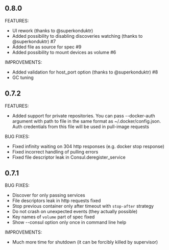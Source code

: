 ## 0.8.0

FEATURES:

  * UI rework (thanks to @superkonduktr)
  * Added possibility to disabling discoveries watching (thanks to @superkonduktr) #7
  * Added file as source for spec #9
  * Added possibility to mount devices as volume #6

IMPROVEMENTS:

  * Added validation for host_port option (thanks to @superkonduktr) #8
  * GC tuning

## 0.7.2

FEATURES:

  * Added support for private repositories. You can pass --docker-auth argument with
    path to file in the same format as ~/.docker/config.json. Auth credentials
    from this file will be used in pull-image requests

BUG FIXES:

  * Fixed infinity waiting on 304 http responses (e.g. docker stop response)
  * Fixed incorrect handling of pulling errors
  * Fixed file descriptor leak in Consul.deregister_service

## 0.7.1

BUG FIXES:

  * Discover for only passing services
  * File descriptors leak in http requests fixed
  * Stop previous container only after timeout with `stop-after` strategy
  * Do not crash on unexpected events (they actually possible)
  * Key names of `volume` part of spec fixed
  * Show --consul option only once in command line help

IMPROVEMENTS:

  * Much more time for shutdown (it can be forcibly killed by supervisor)
